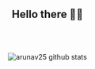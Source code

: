 <div align="center">

  <h2>Hello there 👋🏻</h2>

</div>

<br><br>

<p align="center">
  <img src="https://github-readme-stats.vercel.app/api?username=arunav25&show_icons=true&theme=dracula" alt="arunav25 github stats" />

</p>
